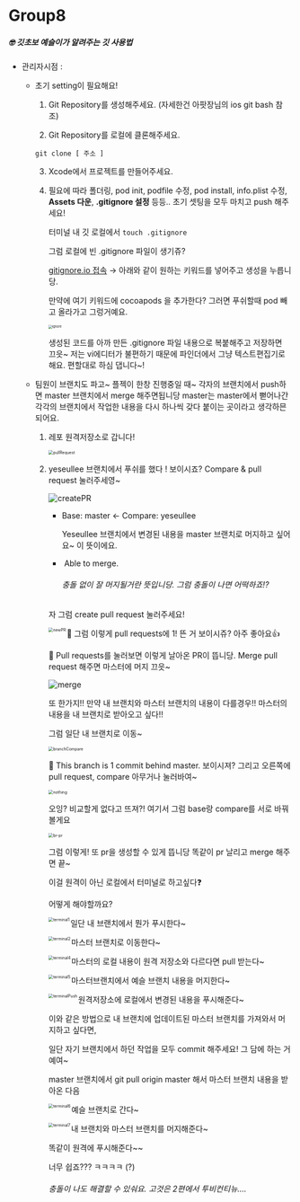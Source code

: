 # Group8
##### 🤓 깃초보 예슬이가 알려주는 깃 사용법

- 관리자시점 : 

  - 초기 setting이 필요해요!

    1. Git Repository를 생성해주세요. (자세한건 아팟장님의 ios git bash 참조)

    2. Git Repository를 로컬에 클론해주세요.  

    <code>git clone [ 주소 ]</code>

    3. Xcode에서 프로젝트를 만들어주세요.

    4. 필요에 따라 폴더링, pod init, podfile 수정, pod install, info.plist 수정, **Assets 다운**, **.gitignore 설정** 등등.. 초기 셋팅을 모두 마치고 push 해주세요! 

       [^.gitignore란?]: 저장소에 업로드하지 않을 파일의 규칙을 정의하는 파일

       터미널 내 깃 로컬에서 <code>touch .gitignore</code>

       그럼 로컬에 빈 .gitignore 파일이 생기쥬?

       [gitignore.io 접속](https://www.toptal.com/developers/gitignore) → 아래와 같이 원하는 키워드를 넣어주고 생성을 누릅니당.

       만약에 여기 키워드에 cocoapods 을 추가한다? 그러면 푸쉬할때 pod 빼고 올라가고 그렁거예요.

       <img src="/Users/iyeseul/SOPT_local/Group8/img/ignore.png" alt="ignore" style="zoom:40%;" />
    
       생성된 코드를 아까 만든 .gitignore 파일 내용으로 복붙해주고 저장하면 끄읏~ 저는 vi에디터가 불편하기 때문에 파인더에서 그냥 텍스트편집기로 해요. 편할대로 하심 댑니다~!

  - 팀원이 브랜치도 파고~ 플젝이 한창 진행중일 때~ 각자의 브랜치에서 push하면 master 브랜치에서 merge 해주면됩니당 master는 master에서 뻗어나간 각각의 브랜치에서 작업한 내용을 다시 하나씩 갖다 붙이는 곳이라고 생각하믄 되어요.

    1. 레포 원격저장소로 갑니다!

       <img src="/Users/iyeseul/SOPT_local/Group8/img/pullRequest.png" alt="pullRequest" style="zoom:50%;" />

    2. yeseullee 브랜치에서 푸쉬를 했다 ! 보이시죠? Compare & pull request 눌러주세영~

       ![createPR](/Users/iyeseul/SOPT_local/Group8/img/createPR.png)

       - Base: master <- Compare: yeseullee

         Yeseullee 브랜치에서 변경된 내용을 master 브랜치로 머지하고 싶어요~ 이 뜻이에요.

       - ​	Able to merge.

         ###### 충돌 없이 잘 머지될거란 뜻입니당.  그럼 충돌이 나면 어떡하죠⁉️

       자 그럼 create pull request 눌러주세요!

       <img src="/Users/iyeseul/SOPT_local/Group8/img/newPR.png" alt="newPR" style="zoom:50%;" align="left" />

       🔼 그럼 이렇게 pull requests에 1! 뜬 거 보이시쥬? 아주 좋아요👍

       🔽 Pull requests를 눌러보면 이렇게 날아온 PR이 뜹니당. Merge pull request 해주면 마스터에 머지 끄읏~

       ![merge](/Users/iyeseul/SOPT_local/Group8/img/merge.png)

       또 한가지!! 만약 내 브랜치와 마스터 브랜치의 내용이 다를경우!! 마스터의 내용을 내 브랜치로 받아오고 싶다!!

       그럼 일단 내 브랜치로 이동~

       <img src="/Users/iyeseul/SOPT_local/Group8/img/branchCompare.png" alt="branchCompare" style="zoom:50%;" />

       🔼 This branch is 1 commit behind master. 보이시져? 그리고 오른쪽에 pull request, compare 아무거나 눌러바여~

       <img src="/Users/iyeseul/SOPT_local/Group8/img/nothing.png" alt="nothing" style="zoom:50%;" />

       오잉? 비교할게 없다고 뜨져?! 여기서 그럼 base랑 compare를 서로 바꿔볼게요

       <img src="/Users/iyeseul/SOPT_local/Group8/img/br-pr.png" alt="br-pr" style="zoom:50%;" />

       그럼 이렇게! 또 pr을 생성할 수 있게 뜹니당 똑같이 pr 날리고 merge 해주면 끝~

       이걸 원격이 아닌 로컬에서 터미널로 하고싶다❓
  
       어떻게 해야할까요? 
       
       <img src="/Users/iyeseul/SOPT_local/Group8/img/terminal1.png" align = "left" alt="terminal1" style="zoom:50%;" /> 일단 내 브랜치에서 뭔가 푸시한다~
       
       <img src="/Users/iyeseul/SOPT_local/Group8/img/terminal2.png" align = "left" alt="terminal2" style="zoom:50%;" /> 마스터 브랜치로 이동한다~ 
       
       <img src="/Users/iyeseul/SOPT_local/Group8/img/terminal4.png" align = "left" alt="terminal4" style="zoom:50%;" /> 마스터의 로컬 내용이 원격 저장소와 다르다면 pull 받는다~
       
       <img src="/Users/iyeseul/SOPT_local/Group8/img/terminal5.png" align = "left" alt="terminal5" style="zoom:50%;" /> 마스터브랜치에서 예슬 브랜치 내용을 머지한다~
       
       <img src="/Users/iyeseul/SOPT_local/Group8/img/terminalPush.png" align = "left" alt="terminalPush" style="zoom:50%;" /> 원격저장소에 로컬에서 변경된 내용을 푸시해준다~
       
       이와 같은 방법으로 내 브랜치에 업데이트된 마스터 브랜치를 가져와서 머지하고 싶다면,
       
       일단 자기 브랜치에서 하던 작업을 모두 commit 해주세요! 그 담에 하는 거예여~
       
       master 브랜치에서 git pull origin master 해서 마스터 브랜치 내용을 받아온 다음
       
       <img src="/Users/iyeseul/SOPT_local/Group8/img/terminal6.png" align = "left" alt="terminal6" style="zoom:50%;" /> 예슬 브랜치로 간다~
       
       <img src="/Users/iyeseul/SOPT_local/Group8/img/terminal7.png" align = "left" alt="terminal7" style="zoom:50%;" /> 내 브랜치와 마스터 브랜치를 머지해준다~
       
       똑같이 원격에 푸시해준다~~
       
       너무 쉽죠??? ㅋㅋㅋㅋ (?)
       
       ###### 충돌이 나도 해결할 수 있숴요. 고것은 2편에서 투비컨티뉴....
       
       